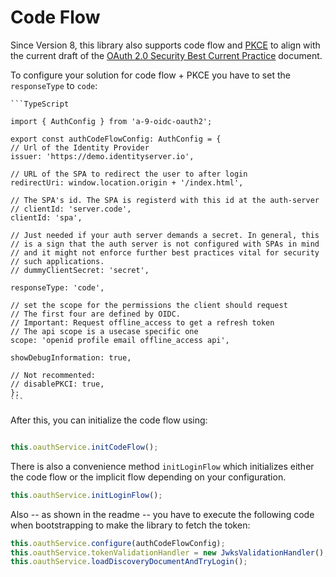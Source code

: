 # Code Flow

Since Version 8, this library also supports code flow and [PKCE](https://tools.ietf.org/html/rfc7636) to align with the current draft of the [OAuth 2.0 Security Best Current Practice](https://tools.ietf.org/html/draft-ietf-oauth-security-topics-13) document. 


To configure your solution for code flow + PKCE you have to set the `responseType` to `code`:

	```TypeScript
	
	import { AuthConfig } from 'a-9-oidc-oauth2';

	export const authCodeFlowConfig: AuthConfig = {
	// Url of the Identity Provider
	issuer: 'https://demo.identityserver.io',

	// URL of the SPA to redirect the user to after login
	redirectUri: window.location.origin + '/index.html',

	// The SPA's id. The SPA is registerd with this id at the auth-server
	// clientId: 'server.code',
	clientId: 'spa',

	// Just needed if your auth server demands a secret. In general, this
	// is a sign that the auth server is not configured with SPAs in mind
	// and it might not enforce further best practices vital for security
	// such applications.
	// dummyClientSecret: 'secret',

	responseType: 'code',

	// set the scope for the permissions the client should request
	// The first four are defined by OIDC. 
	// Important: Request offline_access to get a refresh token
	// The api scope is a usecase specific one
	scope: 'openid profile email offline_access api',

	showDebugInformation: true,

	// Not recommented:
	// disablePKCI: true,
	};
	```

After this, you can initialize the code flow using:

```TypeScript

this.oauthService.initCodeFlow();
```

There is also a convenience method `initLoginFlow` which initializes either the code flow or the implicit flow depending on your configuration. 

```TypeScript
this.oauthService.initLoginFlow();
```

Also -- as shown in the readme -- you have to execute the following code when bootstrapping to make the library to fetch the token:

```TypeScript
this.oauthService.configure(authCodeFlowConfig);
this.oauthService.tokenValidationHandler = new JwksValidationHandler();
this.oauthService.loadDiscoveryDocumentAndTryLogin();
```



